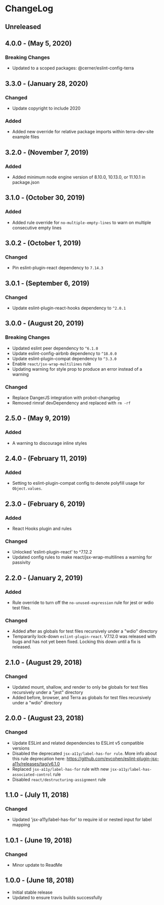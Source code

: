 ChangeLog
=========

Unreleased
-----------------

4.0.0 - (May 5, 2020)
------------------
### Breaking Changes
* Updated to a scoped packages: @cerner/eslint-config-terra

3.3.0 - (January 28, 2020)
-----------------
### Changed
* Update copyright to include 2020

### Added
* Added new override for relative package imports within terra-dev-site example files

3.2.0 - (November 7, 2019)
-----------------
### Added
* Added minimum node engine version of 8.10.0, 10.13.0, or 11.10.1 in package.json

3.1.0 - (October 30, 2019)
-----------------
### Added
* Added rule override for `no-multiple-empty-lines` to warn on multiple consecutive empty lines

3.0.2 - (October 1, 2019)
-----------------
### Changed
* Pin eslint-plugin-react dependency to `7.14.3`

3.0.1 - (September 6, 2019)
-----------------
### Changed
* Update eslint-plugin-react-hooks dependency to `^2.0.1`

3.0.0 - (August 20, 2019)
-----------------
### Breaking Changes
* Updated eslint peer dependency to `^6.1.0`
* Update eslint-config-airbnb dependency to `^18.0.0`
* Update eslint-plugin-compat dependency to `^3.3.0`
* Enable `react/jsx-wrap-multilines` rule
* Updating warning for style prop to produce an error instead of a warning

### Changed
* Replace DangerJS integration with probot-changelog
* Removed rimraf devDependency and replaced with `rm -rf`

2.5.0 - (May 9, 2019)
-----------------
### Added
* A warning to discourage inline styles

2.4.0 - (February 11, 2019)
-----------------
### Added
* Setting to eslint-plugin-compat config to denote polyfill usage for `Object.values`.

2.3.0 - (February 6, 2019)
-----------------
### Added
* React Hooks plugin and rules

### Changed
* Unlocked 'eslint-plugin-react' to ^7.12.2
* Updated config rules to make react/jsx-wrap-multilines a warning for passivity

2.2.0 - (January 2, 2019)
-----------------
### Added
* Rule override to turn off the `no-unused-expression` rule for jest or wdio test files.

### Changed
* Added after as globals for test files recursively under a "wdio" directory
* Tempararily lock-down `eslint-plugin-react`. V7.12.0 was released with bugs and has not yet been fixed. Locking this down until a fix is released.

2.1.0 - (August 29, 2018)
------------------
### Changed
* Updated mount, shallow, and render to only be globals for test files recursively under a "jest" directory
* Added before, browser, and Terra as globals for test files recursively under a "wdio" directory

2.0.0 - (August 23, 2018)
------------------
### Changed
* Update ESLint and related dependencies to ESLint v5 compatible versions
* Disabled the deprecated `jsx-a11y/label-has-for rule`. More info about this rule deprecation here: https://github.com/evcohen/eslint-plugin-jsx-a11y/releases/tag/v6.1.0
* Replaced `jsx-a11y/label-has-for` rule with new `jsx-a11y/label-has-associated-control` rule
* Disabled `react/destructuring-assignment` rule

1.1.0 - (July 11, 2018)
------------------
### Changed
* Updated 'jsx-a11y/label-has-for' to require id or nested input for label mapping

1.0.1 - (June 19, 2018)
------------------
### Changed
* Minor update to ReadMe

1.0.0 - (June 18, 2018)
------------------
* Initial stable release
* Updated to ensure travis builds successfully
